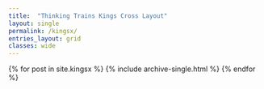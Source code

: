 ```yaml
---
title:  "Thinking Trains Kings Cross Layout"
layout: single
permalink: /kingsx/
entries_layout: grid
classes: wide
---
```


{% for post in site.kingsx %}
  {% include archive-single.html %}
{% endfor %}
